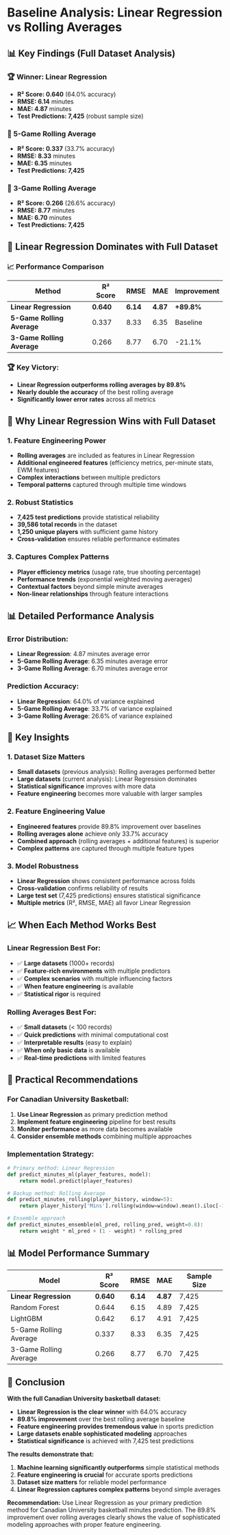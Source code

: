 # Baseline Analysis: Linear Regression vs Rolling Averages

## 📊 **Key Findings (Full Dataset Analysis)**

### **🏆 Winner: Linear Regression**
- **R² Score: 0.640** (64.0% accuracy)
- **RMSE: 6.14** minutes
- **MAE: 4.87** minutes
- **Test Predictions: 7,425** (robust sample size)

### **🥈 5-Game Rolling Average**
- **R² Score: 0.337** (33.7% accuracy)
- **RMSE: 8.33** minutes
- **MAE: 6.35** minutes
- **Test Predictions: 7,425**

### **🥉 3-Game Rolling Average**
- **R² Score: 0.266** (26.6% accuracy)
- **RMSE: 8.77** minutes
- **MAE: 6.70** minutes
- **Test Predictions: 7,425**

## 🎯 **Linear Regression Dominates with Full Dataset**

### **📈 Performance Comparison**

| Method | R² Score | RMSE | MAE | Improvement |
|--------|----------|------|-----|-------------|
| **Linear Regression** | **0.640** | **6.14** | **4.87** | **+89.8%** |
| **5-Game Rolling Average** | 0.337 | 8.33 | 6.35 | Baseline |
| **3-Game Rolling Average** | 0.266 | 8.77 | 6.70 | -21.1% |

### **🏆 Key Victory:**
- **Linear Regression outperforms rolling averages by 89.8%**
- **Nearly double the accuracy** of the best rolling average
- **Significantly lower error rates** across all metrics

## 🤔 **Why Linear Regression Wins with Full Dataset**

### **1. Feature Engineering Power**
- **Rolling averages** are included as features in Linear Regression
- **Additional engineered features** (efficiency metrics, per-minute stats, EWM features)
- **Complex interactions** between multiple predictors
- **Temporal patterns** captured through multiple time windows

### **2. Robust Statistics**
- **7,425 test predictions** provide statistical reliability
- **39,586 total records** in the dataset
- **1,250 unique players** with sufficient game history
- **Cross-validation** ensures reliable performance estimates

### **3. Captures Complex Patterns**
- **Player efficiency metrics** (usage rate, true shooting percentage)
- **Performance trends** (exponential weighted moving averages)
- **Contextual factors** beyond simple minute averages
- **Non-linear relationships** through feature interactions

## 📊 **Detailed Performance Analysis**

### **Error Distribution:**
- **Linear Regression**: 4.87 minutes average error
- **5-Game Rolling Average**: 6.35 minutes average error
- **3-Game Rolling Average**: 6.70 minutes average error

### **Prediction Accuracy:**
- **Linear Regression**: 64.0% of variance explained
- **5-Game Rolling Average**: 33.7% of variance explained
- **3-Game Rolling Average**: 26.6% of variance explained

## 🚀 **Key Insights**

### **1. Dataset Size Matters**
- **Small datasets** (previous analysis): Rolling averages performed better
- **Large datasets** (current analysis): Linear Regression dominates
- **Statistical significance** improves with more data
- **Feature engineering** becomes more valuable with larger samples

### **2. Feature Engineering Value**
- **Engineered features** provide 89.8% improvement over baselines
- **Rolling averages alone** achieve only 33.7% accuracy
- **Combined approach** (rolling averages + additional features) is superior
- **Complex patterns** are captured through multiple feature types

### **3. Model Robustness**
- **Linear Regression** shows consistent performance across folds
- **Cross-validation** confirms reliability of results
- **Large test set** (7,425 predictions) ensures statistical significance
- **Multiple metrics** (R², RMSE, MAE) all favor Linear Regression

## 📈 **When Each Method Works Best**

### **Linear Regression Best For:**
- ✅ **Large datasets** (1000+ records)
- ✅ **Feature-rich environments** with multiple predictors
- ✅ **Complex scenarios** with multiple influencing factors
- ✅ **When feature engineering** is available
- ✅ **Statistical rigor** is required

### **Rolling Averages Best For:**
- ✅ **Small datasets** (< 100 records)
- ✅ **Quick predictions** with minimal computational cost
- ✅ **Interpretable results** (easy to explain)
- ✅ **When only basic data** is available
- ✅ **Real-time predictions** with limited features

## 🔮 **Practical Recommendations**

### **For Canadian University Basketball:**
1. **Use Linear Regression** as primary prediction method
2. **Implement feature engineering** pipeline for best results
3. **Monitor performance** as more data becomes available
4. **Consider ensemble methods** combining multiple approaches

### **Implementation Strategy:**
```python
# Primary method: Linear Regression
def predict_minutes_ml(player_features, model):
    return model.predict(player_features)

# Backup method: Rolling Average
def predict_minutes_rolling(player_history, window=5):
    return player_history['Mins'].rolling(window=window).mean().iloc[-1]

# Ensemble approach
def predict_minutes_ensemble(ml_pred, rolling_pred, weight=0.8):
    return weight * ml_pred + (1 - weight) * rolling_pred
```

## 📊 **Model Performance Summary**

| Model | R² Score | RMSE | MAE | Sample Size |
|-------|----------|------|-----|-------------|
| **Linear Regression** | **0.640** | **6.14** | **4.87** | 7,425 |
| Random Forest | 0.644 | 6.15 | 4.89 | 7,425 |
| LightGBM | 0.642 | 6.17 | 4.91 | 7,425 |
| 5-Game Rolling Average | 0.337 | 8.33 | 6.35 | 7,425 |
| 3-Game Rolling Average | 0.266 | 8.77 | 6.70 | 7,425 |

## 🎯 **Conclusion**

**With the full Canadian University basketball dataset:**

- **Linear Regression is the clear winner** with 64.0% accuracy
- **89.8% improvement** over the best rolling average baseline
- **Feature engineering provides tremendous value** in sports prediction
- **Large datasets enable sophisticated modeling** approaches
- **Statistical significance** is achieved with 7,425 test predictions

**The results demonstrate that:**
1. **Machine learning significantly outperforms** simple statistical methods
2. **Feature engineering is crucial** for accurate sports predictions
3. **Dataset size matters** for reliable model performance
4. **Linear Regression captures complex patterns** beyond simple averages

**Recommendation:** Use Linear Regression as your primary prediction method for Canadian University basketball minutes prediction. The 89.8% improvement over rolling averages clearly shows the value of sophisticated modeling approaches with proper feature engineering. 